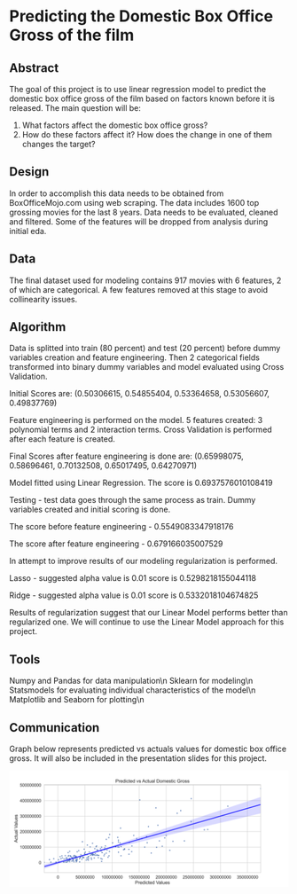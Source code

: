 # Predicting the Domestic Box Office Gross of the film

## Abstract

The goal of this project is to use linear regression model to predict the domestic box office gross of the film based on factors known before it is released. 
The main question will be:
1. What factors affect the domestic box office gross?
2. How do these factors affect it? How does the change in one of them changes the target?

## Design

In order to accomplish this data needs to be obtained from BoxOfficeMojo.com using web scraping. The data includes 1600 top grossing movies for the last 8 years. Data needs to be evaluated, cleaned and filtered. Some of the features will be dropped from analysis during initial eda.

## Data

The final dataset used for modeling contains 917 movies with 6 features, 2 of which are categorical. A few features removed at this stage to avoid collinearity issues.

## Algorithm

Data is splitted into train (80 percent) and test (20 percent) before dummy variables creation and feature engineering. Then 2 categorical fields transformed into binary dummy variables and model evaluated using Cross Validation. 

Initial Scores are: (0.50306615, 0.54855404, 0.53364658, 0.53056607, 0.49837769)

Feature engineering is performed on the model. 5 features created: 3 polynomial terms and 2 interaction terms. Cross Validation is performed after each feature is created.

Final Scores after feature engineering is done are: (0.65998075, 0.58696461, 0.70132508, 0.65017495, 0.64270971)

Model fitted using Linear Regression. The score is 0.6937576010108419

Testing - test data goes through the same process as train. Dummy variables created and initial scoring is done. 

The score before feature engineering - 0.5549083347918176

The score after feature engineering - 0.679166035007529

In attempt to improve results of our modeling regularization is performed. 

Lasso - suggested alpha value is 0.01 score is 0.5298218155044118

Ridge - suggested alpha value is 0.01 score is 0.5332018104674825

Results of regularization suggest that our Linear Model performs better than regularized one. We will continue to use the Linear Model approach for this project.

## Tools

Numpy and Pandas for data manipulation\n
Sklearn for modeling\n
Statsmodels for evaluating individual characteristics of the model\n
Matplotlib and Seaborn for plotting\n

## Communication

Graph below represents predicted vs actuals values for domestic box office gross. It will also be included in the presentation slides for this project.

![actual_vs_predicted](https://github.com/sambu2010/linear_regression_movies_analysis/blob/main/actual_vs_predicted.png)